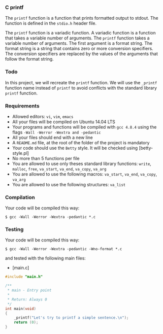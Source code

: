 ### C printf

The `printf` function is a function that prints formatted output to stdout. The
function is defined in the `stdio.h` header file.

The `printf` function is a variadic function. A variadic function is a function
that takes a variable number of arguments. The `printf` function takes a
variable number of arguments. The first argument is a format string. The format
string is a string that contains zero or more conversion specifiers. The
conversion specifiers are replaced by the values of the arguments that follow
the format string.

### Todo

In this project, we will recreate the `printf` function. We will use the
`_printf` function name instead of `printf` to avoid conflicts with the standard
library `printf` function.

### Requirements

- Allowed editors: `vi`, `vim`, `emacs`
- All your files will be compiled on Ubuntu 14.04 LTS
- Your programs and functions will be compiled with `gcc 4.8.4` using the flags
  `-Wall -Werror -Wextra and -pedantic`
- All your files should end with a new line
- A `README.md` file, at the root of the folder of the project is mandatory
- Your code should use the `Betty` style. It will be checked using
  [betty-style.pl]
- No more than 5 functions per file
- You are allowed to use only theses standard library functions:
  `write`, `malloc`, `free`, `va_start`, `va_end`, `va_copy`, `va_arg`
- You are allowed to use the following macros: `va_start`, `va_end`,
  `va_copy`, `va_arg`
- You are allowed to use the following structures: `va_list`

### Compilation

Your code will be compiled this way:

```
$ gcc -Wall -Werror -Wextra -pedantic *.c
```

### Testing

Your code will be compiled this way:

```
$ gcc -Wall -Werror -Wextra -pedantic -Wno-format *.c
```

and tested with the following main files:

- [main.c]

```c
#include "main.h"

/**
 * main - Entry point
 *
 * Return: Always 0
 */
int main(void)
{
    _printf("Let's try to printf a simple sentence.\n");
    return (0);
}
```
